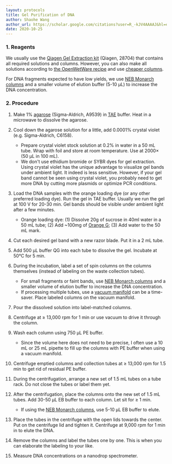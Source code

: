 ```yaml
---
layout: protocols
title: Gel Purification of DNA
author: Shaohe Wang
author_url: https://scholar.google.com/citations?user=R_-kJV4AAAAJ&hl=en
date: 2020-10-25
---
```


### 1. Reagents

We usually use the [Qiagen Gel Extraction kit](https://www.qiagen.com/us/products/discovery-and-translational-research/dna-rna-purification/dna-purification/dna-clean-up/qiaquick-gel-extraction-kit/#orderinginformation) (Qiagen, 28704) that contains all required solutions and columns. However, you can also make all solutions according to [the OpenWetWare recipe](https://openwetware.org/wiki/Qiagen_Buffers) and use [cheaper columns](http://www.epochlifescience.com/Product/SpinColumn/minispin.aspx).

For DNA fragments expected to have low yields, we use [NEB Monarch columns](https://www.neb.com/products/t1034-monarch-dna-cleanup-columns-5ug#Product%20Information) and a smaller volume of elution buffer (5-10 µL) to increase the DNA concentration.

### 2. Procedure

1. Make 1% [agarose](https://www.sigmaaldrich.com/catalog/product/sigma/a9539?lang=en&region=US) (Sigma-Aldrich, A9539) in [TAE](https://qualitybiological.com/product/tae-buffer-10x/) buffer. Heat in a microwave to dissolve the agarose.

1. Cool down the agarose solution for a little, add 0.0001% crystal violet (e.g. Sigma-Aldrich, C6158).

    - Prepare crystal violet stock solution at 0.2% in water in a 50 mL tube. Wrap with foil and store at room temperature. Use at 2000× (50 µL in 100 mL).
    - We don't use ethidium bromide or SYBR dyes for gel extraction. Using crystal violet has the unique advantage to visualize gel bands under ambient light. It indeed is less sensitive. However, if your gel band cannot be seen using crystal violet, you probably need to get more DNA by cutting more plasmids or optimize PCR conditions.

1. Load the DNA samples with the orange loading dye (or any other preferred loading dye). Run the gel in TAE buffer. Usually we run the gel at 100 V for 20-30 min. Gel bands should be visible under ambient light after a few minutes.

    - Orange loading dye: (1) Dissolve 20g of sucrose in 40ml water in a 50 mL tube; (2) Add ~100mg of [Orange G](https://www.sigmaaldrich.com/catalog/product/sigma/o3756?lang=en&region=US); (3) Add water to the 50 mL mark.

1. Cut each desired gel band with a new razor blade. Put it in a 2 mL tube.

1. Add 500 µL buffer QG into each tube to dissolve the gel. Incubate at 50°C for 5 min.

1. During the incubation, label a set of spin columns on the columns themselves (instead of labeling on the waste collection tubes).

    - For small fragments or faint bands, use [NEB Monarch columns](https://www.neb.com/products/t1034-monarch-dna-cleanup-columns-5ug#Product%20Information) and a smaller volume of elution buffer to increase the DNA concentration.
    - If processing multiple tubes, use a [vacuum manifold](https://www.qiagen.com/us/products/discovery-and-translational-research/lab-essentials/vacuum-manifolds-and-accessories/qiavac-24-plus/#orderinginformation) can be a time-saver. Place labeled columns on the vacuum manifold.

1. Pour the dissolved solution into label-matched columns.

1. Centrifuge at ≥ 13,000 rpm for 1 min or use vacuum to drive it through the column.

1. Wash each column using 750 µL PE buffer.

    - Since the volume here does not need to be precise, I often use a 10 mL or 25 mL pipette to fill up the columns with PE buffer when using a vacuum manifold.

1. Centrifuge emptied columns and collection tubes at ≥ 13,000 rpm for 1.5 min to get rid of residual PE buffer.

1. During the centrifugation, arrange a new set of 1.5 mL tubes on a tube rack. Do not close the tubes or label them yet.

1. After the centrifugation, place the columns onto the new set of 1.5 mL tubes. Add 30-50 µL EB buffer to each column. Let sit for ≥ 1 min.

    - If using the [NEB Monarch columns](https://www.neb.com/products/t1034-monarch-dna-cleanup-columns-5ug#Product%20Information), use 5-10 µL EB buffer to elute.

1. Place the tubes in the centrifuge with the open lids towards the center. Put on the centrifuge lid and tighten it. Centrifuge at 9,000 rpm for 1 min in to elute the DNA.

1. Remove the columns and label the tubes one by one. This is when you can elaborate the labeling to your like.

1. Measure DNA concentrations on a nanodrop spectrometer.
